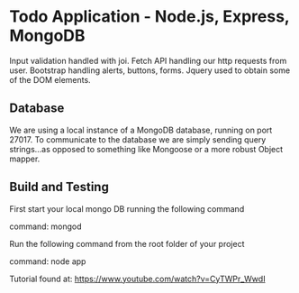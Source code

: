 # Todo Application - Node.js, Express, MongoDB


Input validation handled with joi. Fetch API handling our http requests from user. Bootstrap handling alerts, buttons, forms. Jquery used to obtain some of the DOM elements. 

## Database
We are using a local instance of a MongoDB database, running on port 27017. To communicate to the database we are simply sending query strings...as opposed to something like Mongoose or a more robust Object mapper.

## Build and Testing
First start your local mongo DB running the following command

command: mongod

Run the following command from the root folder of your project

command: node app

Tutorial found at: https://www.youtube.com/watch?v=CyTWPr_WwdI